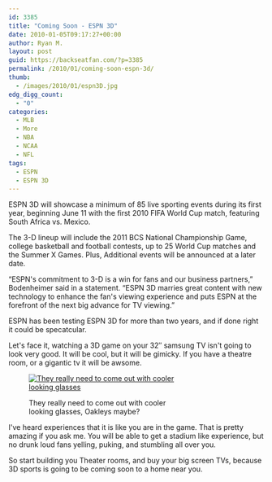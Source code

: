 ```yaml
---
id: 3385
title: "Coming Soon - ESPN 3D"
date: 2010-01-05T09:17:27+00:00
author: Ryan M.
layout: post
guid: https://backseatfan.com/?p=3385
permalink: /2010/01/coming-soon-espn-3d/
thumb:
  - /images/2010/01/espn3D.jpg
edg_digg_count:
  - "0"
categories:
  - MLB
  - More
  - NBA
  - NCAA
  - NFL
tags:
  - ESPN
  - ESPN 3D
---
```


<div class="entry">
  <p>
    ESPN 3D will showcase a minimum of 85 live sporting events during its first year, beginning June 11 with the first 2010 FIFA World Cup match, featuring South Africa vs. Mexico.
  </p>

  <p>
    The 3-D lineup will include the 2011 BCS National Championship Game, college basketball and football contests, up to 25 World Cup matches and the Summer X Games. Plus, Additional events will be announced at a later date.
  </p>

  <p>
    &#8220;ESPN's commitment to 3-D is a win for fans and our business partners,&#8221; Bodenheimer said in a statement. &#8220;ESPN 3D marries great content with new technology to enhance the fan's viewing experience and puts ESPN at the forefront of the next big advance for TV viewing.&#8221;
  </p>

  <p>
    ESPN has been testing ESPN 3D for more than two years, and if done right it could be specatcular.
  </p>

  <p>
    Let's face it, watching a 3D game on your 32&#8243; samsung TV isn't going to look very good. It will be cool, but it will be gimicky. If you have a theatre room, or a gigantic tv it will be awsome.
  </p><figure id="attachment_3387" style="width: 308px" class="wp-caption aligncenter">

  <a href="/images/2010/01/3d-glasses.jpg"><img class="size-full wp-image-3387   " title="3d glasses" src="/images/2010/01/3d-glasses.jpg" alt="They really need to come out with cooler looking glasses" width="308" height="308" srcset="/images/2010/01/3d-glasses.jpg 400w, /images/2010/01/3d-glasses-150x150.jpg 150w, /images/2010/01/3d-glasses-300x300.jpg 300w" sizes="(max-width: 308px) 100vw, 308px" /></a><figcaption class="wp-caption-text">They really need to come out with cooler looking glasses, Oakleys maybe?</figcaption></figure>

  <p>
    I've heard experiences that it is like you are in the game. That is pretty amazing if you ask me. You will be able to get a stadium like experience, but no drunk loud fans yelling, puking, and stumbling all over you.
  </p>

  <p>
    So start building you Theater rooms, and buy your big screen TVs, because 3D sports is going to be coming soon to a home near you.
  </p>
</div>
